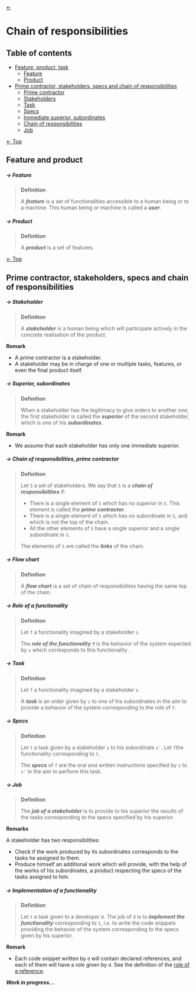 [<-](README.md)
# Chain of responsibilities

## Table of contents

* [Feature, product, task](#feature-and-product)
  * [Feature](#--feature)
  * [Product](#--product)
* [Prime contractor, stakeholders, specs and chain of responsibilities](#prime-contractor-stakeholders-specs-and-chain-of-responsibilities)
  * [Prime contractor](#--prime-contractor)
  * [Stakeholders](#--stakeholder)
  * [Task](#--task)
  * [Specs](#--specs)
  * [Immediate superior, subordinates](#--immediate-superior-subordinates)
  * [Chain of responsibilities](#--chain-of-responsibilities)
  * [Job](#--job)

[<- Top](#chain-of-responsibilities)
## Feature and product


##### -> Feature
> **Definition**
>
> A ***feature*** is a set of functionalities accessible to a human being or to a machine. This human being or machine is called a ***user***.

##### -> Product
> **Definition**
>
> A ***product*** is a set of features.


[<- Top](#chain-of-responsibilities)
## Prime contractor, stakeholders, specs and chain of responsibilities

##### -> Stakeholder
> **Definition**
>
> A ***stakeholder*** is a human being which will participate actively in the concrete realisation of the product.

**Remark**

* A prime contractor is a stakeholder.
* A stakeholder may be in charge of one or multiple tasks, features, or even the final product itself.

##### -> Superior, subordinates
> **Definition**
>
> When a stakeholder has the legitimacy to give orders to another one, the first stakeholder is called the ***superior*** of the second stakeholder, which is one of his ***subordinates***.

**Remark**

* We assume that each stakeholder has only one immediate superior.

##### -> Chain of responsibilities, prime contractor
> **Definition**
>
> Let `S` a set of stakeholders. We say that `S` is a ***chain of responsibilities*** if:
> * There is a single element of `S` which has no superior in `S`. This element is called the ***prime contractor***.
> * There is a single element of `S` which has no subordinate in `S`, and which is not the top of the chain.
> * All the other elements of `S` have a single superior and a single subordinate in `S`.
>
> The elements of `S` are called the ***links*** of the chain.

##### -> Flow chart
> **Definition**
>
> A ***flow chart*** is a set of chain of responsibilities having the same top of the chain.


##### -> Role of a functionality
> **Definition**
>
> Let `f` a functionality imagined by a stakeholder `s`. 
> 
> The ***role of the functionality `f`*** is the behavior of the system expected by `s` which corresponds to this functionality .

##### -> Task
> **Definition**
>
> Let `f` a functionality imagined by a stakeholder `s`.
> 
> A ***task*** is an order given by `s` to one of his subordinates in the aim to provide a behavior of the system corresponding to the role of `f`.


##### -> Specs
> **Definition**
>
> Let `t` a task given by a stakeholder `s` to his subordinate `s'`. Let `f`the functionality corresponding to `t`.
> 
> The ***specs*** of `f` are the oral and written instructions specified by `s` to `s'` in the aim to perform this task.


##### -> Job
> **Definition**
> 
> The ***job of a stakeholder*** is to provide to his superior the results of the tasks corresponding to the specs specified by his superior.

**Remarks**

A stakeholder has two responsibilities:
* Check if the work produced by its subordinates corresponds to the tasks he assigned to them.
* Produce himself an additional work which will provide, with the help of the works of his subordinates, a product respecting the specs of the tasks assigned to him. 

##### -> Implementation of a functionality
> **Definition**
>
> Let `t` a task given to a developer `d`. The job of `d` is to ***implement the functionality*** corresponding to `t`, *i.e.* to write the code snippets providing the behavior of the system corresponding to the specs given by his superior. 

**Remark**

* Each code snippet written by `d` will contain declared references, and each of them will have a *role* given by `d`. See the definition of the [role of a reference](code-snippets-tmp.md#--role-of-references).

***Work in progress...***
